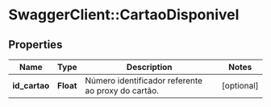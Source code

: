 # SwaggerClient::CartaoDisponivel

## Properties
Name | Type | Description | Notes
------------ | ------------- | ------------- | -------------
**id_cartao** | **Float** | Número identificador referente ao proxy do cartão. | [optional] 


